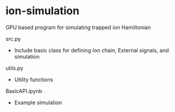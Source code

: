 # ion-simulation
GPU based program for simulating trapped ion Hamiltonian

src.py
- Include basic class for defining Ion chain, External signals, and simulation

utils.py
- Utility functions

BasicAPI.ipynb
- Example simulation
